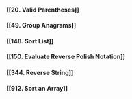 #### **[[20. Valid Parentheses]]**
#### **[[49. Group Anagrams]]**
#### **[[148. Sort List]]**
#### **[[150. Evaluate Reverse Polish Notation]]**
#### **[[344. Reverse String]]**
#### **[[912. Sort an Array]]**
